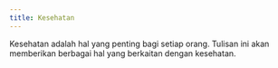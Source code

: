 ```yaml
---
title: Kesehatan
---
```

Kesehatan adalah hal yang penting bagi setiap orang. Tulisan ini akan memberikan berbagai hal yang berkaitan dengan kesehatan. 